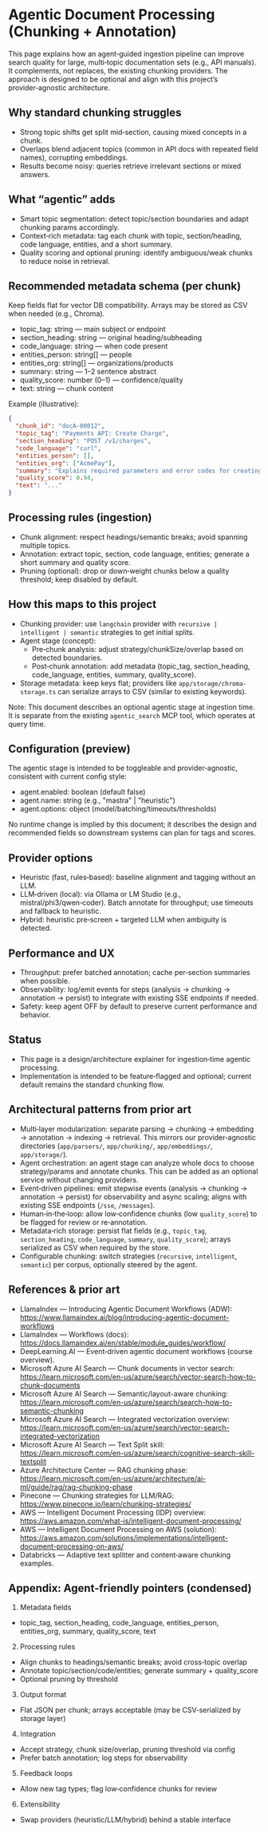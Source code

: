 # Agentic Document Processing (Chunking + Annotation)

This page explains how an agent‑guided ingestion pipeline can improve search quality for large, multi‑topic documentation sets (e.g., API manuals). It complements, not replaces, the existing chunking providers. The approach is designed to be optional and align with this project’s provider‑agnostic architecture.

## Why standard chunking struggles

- Strong topic shifts get split mid‑section, causing mixed concepts in a chunk.
- Overlaps blend adjacent topics (common in API docs with repeated field names), corrupting embeddings.
- Results become noisy: queries retrieve irrelevant sections or mixed answers.

## What “agentic” adds

- Smart topic segmentation: detect topic/section boundaries and adapt chunking params accordingly.
- Context‑rich metadata: tag each chunk with topic, section/heading, code language, entities, and a short summary.
- Quality scoring and optional pruning: identify ambiguous/weak chunks to reduce noise in retrieval.

## Recommended metadata schema (per chunk)

Keep fields flat for vector DB compatibility. Arrays may be stored as CSV when needed (e.g., Chroma).

- topic_tag: string — main subject or endpoint
- section_heading: string — original heading/subheading
- code_language: string — when code present
- entities_person: string[] — people
- entities_org: string[] — organizations/products
- summary: string — 1–2 sentence abstract
- quality_score: number (0–1) — confidence/quality
- text: string — chunk content

Example (illustrative):

```json
{
  "chunk_id": "docA-00012",
  "topic_tag": "Payments API: Create Charge",
  "section_heading": "POST /v1/charges",
  "code_language": "curl",
  "entities_person": [],
  "entities_org": ["AcmePay"],
  "summary": "Explains required parameters and error codes for creating a charge.",
  "quality_score": 0.94,
  "text": "..."
}
```

## Processing rules (ingestion)

- Chunk alignment: respect headings/semantic breaks; avoid spanning multiple topics.
- Annotation: extract topic, section, code language, entities; generate a short summary and quality score.
- Pruning (optional): drop or down‑weight chunks below a quality threshold; keep disabled by default.

## How this maps to this project

- Chunking provider: use `langchain` provider with `recursive | intelligent | semantic` strategies to get initial splits.
- Agent stage (concept):
  - Pre‑chunk analysis: adjust strategy/chunkSize/overlap based on detected boundaries.
  - Post‑chunk annotation: add metadata (topic_tag, section_heading, code_language, entities, summary, quality_score).
- Storage metadata: keep keys flat; providers like `app/storage/chroma-storage.ts` can serialize arrays to CSV (similar to existing keywords).

Note: This document describes an optional agentic stage at ingestion time. It is separate from the existing `agentic_search` MCP tool, which operates at query time.

## Configuration (preview)

The agentic stage is intended to be toggleable and provider‑agnostic, consistent with current config style:

- agent.enabled: boolean (default false)
- agent.name: string (e.g., "mastra" | "heuristic")
- agent.options: object (model/batching/timeouts/thresholds)

No runtime change is implied by this document; it describes the design and recommended fields so downstream systems can plan for tags and scores.

## Provider options

- Heuristic (fast, rules‑based): baseline alignment and tagging without an LLM.
- LLM‑driven (local): via Ollama or LM Studio (e.g., mistral/phi3/qwen‑coder). Batch annotate for throughput; use timeouts and fallback to heuristic.
- Hybrid: heuristic pre‑screen + targeted LLM when ambiguity is detected.

## Performance and UX

- Throughput: prefer batched annotation; cache per‑section summaries when possible.
- Observability: log/emit events for steps (analysis → chunking → annotation → persist) to integrate with existing SSE endpoints if needed.
- Safety: keep agent OFF by default to preserve current performance and behavior.

## Status

- This page is a design/architecture explainer for ingestion‑time agentic processing.
- Implementation is intended to be feature‑flagged and optional; current default remains the standard chunking flow.

## Architectural patterns from prior art

- Multi‑layer modularization: separate parsing → chunking → embedding → annotation → indexing → retrieval. This mirrors our provider‑agnostic directories (`app/parsers/`, `app/chunking/`, `app/embeddings/`, `app/storage/`).
- Agent orchestration: an agent stage can analyze whole docs to choose strategy/params and annotate chunks. This can be added as an optional service without changing providers.
- Event‑driven pipelines: emit stepwise events (analysis → chunking → annotation → persist) for observability and async scaling; aligns with existing SSE endpoints (`/sse`, `/messages`).
- Human‑in‑the‑loop: allow low‑confidence chunks (low `quality_score`) to be flagged for review or re‑annotation.
- Metadata‑rich storage: persist flat fields (e.g., `topic_tag`, `section_heading`, `code_language`, `summary`, `quality_score`); arrays serialized as CSV when required by the store.
- Configurable chunking: switch strategies (`recursive`, `intelligent`, `semantic`) per corpus, optionally steered by the agent.

## References & prior art

- LlamaIndex — Introducing Agentic Document Workflows (ADW): https://www.llamaindex.ai/blog/introducing-agentic-document-workflows
- LlamaIndex — Workflows (docs): https://docs.llamaindex.ai/en/stable/module_guides/workflow/
- DeepLearning.AI — Event‑driven agentic document workflows (course overview).
- Microsoft Azure AI Search — Chunk documents in vector search: https://learn.microsoft.com/en-us/azure/search/vector-search-how-to-chunk-documents
- Microsoft Azure AI Search — Semantic/layout-aware chunking: https://learn.microsoft.com/en-us/azure/search/search-how-to-semantic-chunking
- Microsoft Azure AI Search — Integrated vectorization overview: https://learn.microsoft.com/en-us/azure/search/vector-search-integrated-vectorization
- Microsoft Azure AI Search — Text Split skill: https://learn.microsoft.com/en-us/azure/search/cognitive-search-skill-textsplit
- Azure Architecture Center — RAG chunking phase: https://learn.microsoft.com/en-us/azure/architecture/ai-ml/guide/rag/rag-chunking-phase
- Pinecone — Chunking strategies for LLM/RAG: https://www.pinecone.io/learn/chunking-strategies/
- AWS — Intelligent Document Processing (IDP) overview: https://aws.amazon.com/what-is/intelligent-document-processing/
- AWS — Intelligent Document Processing on AWS (solution): https://aws.amazon.com/solutions/implementations/intelligent-document-processing-on-aws/
- Databricks — Adaptive text splitter and content‑aware chunking examples.

## Appendix: Agent‑friendly pointers (condensed)

1) Metadata fields
- topic_tag, section_heading, code_language, entities_person, entities_org, summary, quality_score, text

2) Processing rules
- Align chunks to headings/semantic breaks; avoid cross‑topic overlap
- Annotate topic/section/code/entities; generate summary + quality_score
- Optional pruning by threshold

3) Output format
- Flat JSON per chunk; arrays acceptable (may be CSV‑serialized by storage layer)

4) Integration
- Accept strategy, chunk size/overlap, pruning threshold via config
- Prefer batch annotation; log steps for observability

5) Feedback loops
- Allow new tag types; flag low‑confidence chunks for review

6) Extensibility
- Swap providers (heuristic/LLM/hybrid) behind a stable interface
